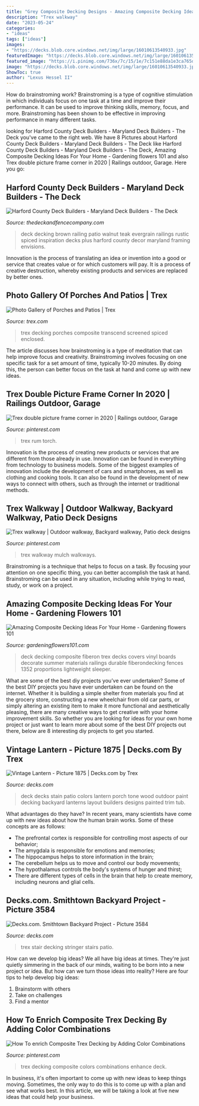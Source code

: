 ```yaml
---
title: "Grey Composite Decking Designs - Amazing Composite Decking Ideas For Your Home"
description: "Trex walkway"
date: "2023-05-24"
categories:
- "ideas"
tags: ["ideas"]
images:
- "https://decks.blob.core.windows.net/img/large/16010613540933.jpg"
featuredImage: "https://decks.blob.core.windows.net/img/large/16010613540933.jpg"
featured_image: "https://i.pinimg.com/736x/7c/15/1e/7c151e88da1e3ca765d1c9a655b27a13.jpg"
image: "https://decks.blob.core.windows.net/img/large/16010613540933.jpg"
ShowToc: true
author: "Lexus Hessel II"
---
```



How do brainstroming work?
Brainstroming is a type of cognitive stimulation in which individuals focus on one task at a time and improve their performance. It can be used to improve thinking skills, memory, focus, and more. Brainstroming has been shown to be effective in improving performance in many different tasks.

	

		
looking for Harford County Deck Builders - Maryland Deck Builders - The Deck you've came to the right web. We have 8 Pictures about Harford County Deck Builders - Maryland Deck Builders - The Deck like Harford County Deck Builders - Maryland Deck Builders - The Deck, Amazing Composite Decking Ideas For Your Home - Gardening flowers 101 and also Trex double picture frame corner in 2020 | Railings outdoor, Garage. Here you go:
		
    
## Harford County Deck Builders - Maryland Deck Builders - The Deck

<img loading=lazy src="http://www.thedeckandfencecompany.com/uploads/1/7/9/4/17943369/6417491_orig.jpg" onerror="this.onerror=null;this.src='https://tse4.mm.bing.net/th?id=OIP.SjbGSjJTgcks3dojUR1FQAHaFj&amp;pid=15.1';" alt="Harford County Deck Builders - Maryland Deck Builders - The Deck">

_Source: thedeckandfencecompany.com_

>deck decking brown railing patio walnut teak evergrain railings rustic spiced inspiration decks plus harford county decor maryland framing envisions. 

	

Innovation is the process of translating an idea or invention into a good or service that creates value or for which customers will pay. It is a process of creative destruction, whereby existing products and services are replaced by better ones.

    
## Photo Gallery Of Porches And Patios | Trex

<img loading=lazy src="https://s7d4.scene7.com/is/image/Trex/galleryimage/trex-transcend-porch-spiced-rum-hudson-enclosed.jpg" onerror="this.onerror=null;this.src='https://tse4.mm.bing.net/th?id=OIP.btsL6Ibse8cDNALn2p5wUAHaEo&amp;pid=15.1';" alt="Photo Gallery of Porches and Patios | Trex">

_Source: trex.com_

>trex decking porches composite transcend screened spiced enclosed. 

	

The article discusses how brainstroming is a type of meditation that can help improve focus and creativity. Brainstroming involves focusing on one specific task for a set amount of time, typically 10-20 minutes. By doing this, the person can better focus on the task at hand and come up with new ideas.

    
## Trex Double Picture Frame Corner In 2020 | Railings Outdoor, Garage

<img loading=lazy src="https://i.pinimg.com/736x/3c/c6/85/3cc6858bff6a60557ed2a662b0a563c1.jpg" onerror="this.onerror=null;this.src='https://tse1.mm.bing.net/th?id=OIP.7bATh15VjjmimlNBArsxyAHaJ3&amp;pid=15.1';" alt="Trex double picture frame corner in 2020 | Railings outdoor, Garage">

_Source: pinterest.com_

>trex rum torch. 

	

Innovation is the process of creating new products or services that are different from those already in use. Innovation can be found in everything from technology to business models. Some of the biggest examples of innovation include the development of cars and smartphones, as well as clothing and cooking tools. It can also be found in the development of new ways to connect with others, such as through the internet or traditional methods.

    
## Trex Walkway | Outdoor Walkway, Backyard Walkway, Patio Deck Designs

<img loading=lazy src="https://i.pinimg.com/736x/7c/15/1e/7c151e88da1e3ca765d1c9a655b27a13.jpg" onerror="this.onerror=null;this.src='https://tse3.mm.bing.net/th?id=OIP.Yqc_EsAhTPFS3lPBYPqhjAHaJ3&amp;pid=15.1';" alt="Trex walkway | Outdoor walkway, Backyard walkway, Patio deck designs">

_Source: pinterest.com_

>trex walkway mulch walkways. 

	

Brainstroming is a technique that helps to focus on a task. By focusing your attention on one specific thing, you can better accomplish the task at hand. Brainstroming can be used in any situation, including while trying to read, study, or work on a project.

    
## Amazing Composite Decking Ideas For Your Home - Gardening Flowers 101

<img loading=lazy src="http://www.gardeningflowers101.com/wp-content/uploads/fiberon.jpg" onerror="this.onerror=null;this.src='https://tse1.mm.bing.net/th?id=OIP.fXZKjLO61hVEgyIqfVi6yAHaDm&amp;pid=15.1';" alt="Amazing Composite Decking Ideas For Your Home - Gardening flowers 101">

_Source: gardeningflowers101.com_

>deck decking composite fiberon trex decks covers vinyl boards decorate summer materials railings durable fiberondecking fences 1352 proportions lightweight sleeper. 

	

What are some of the best diy projects you’ve ever undertaken?
Some of the best DIY projects you have ever undertaken can be found on the internet. Whether it is building a simple shelter from materials you find at the grocery store, constructing a new wheelchair from old car parts, or simply altering an existing item to make it more functional and aesthetically pleasing, there are many creative ways to get creative with your home improvement skills. So whether you are looking for ideas for your own home project or just want to learn more about some of the best DIY projects out there, below are 8 interesting diy projects to get you started.

    
## Vintage Lantern - Picture 1875 | Decks.com By Trex

<img loading=lazy src="https://www.decks.com/media/qnhkmrsf/15102119013612.jpg?quality=80" onerror="this.onerror=null;this.src='https://tse3.mm.bing.net/th?id=OIP.zmBhpOKrRHt8S5HIU8mJ2gHaFS&amp;pid=15.1';" alt="Vintage Lantern - Picture 1875 | Decks.com by Trex">

_Source: decks.com_

>deck decks stain patio colors lantern porch tone wood outdoor paint decking backyard lanterns layout builders designs painted trim tub. 

	

What advantages do they have?
In recent years, many scientists have come up with new ideas about how the human brain works. Some of these concepts are as follows: 
- The prefrontal cortex is responsible for controlling most aspects of our behavior; 
- The amygdala is responsible for emotions and memories; 
- The hippocampus helps to store information in the brain; 
- The cerebellum helps us to move and control our body movements; 
- The hypothalamus controls the body's systems of hunger and thirst; 
- There are different types of cells in the brain that help to create memory, including neurons and glial cells.

    
## Decks.com. Smithtown Backyard Project - Picture 3584

<img loading=lazy src="https://decks.blob.core.windows.net/img/large/16010613540933.jpg" onerror="this.onerror=null;this.src='https://tse3.mm.bing.net/th?id=OIP.93I7n923qGQIQ560K3sEswHaFj&amp;pid=15.1';" alt="Decks.com. Smithtown Backyard Project - Picture 3584">

_Source: decks.com_

>trex stair decking stringer stairs patio. 

	

How can we develop big ideas?
We all have big ideas at times. They're just quietly simmering in the back of our minds, waiting to be born into a new project or idea. But how can we turn those ideas into reality? Here are four tips to help develop big ideas: 
1. Brainstorm with others 
2. Take on challenges 
3. Find a mentor 

    
## How To Enrich Composite Trex Decking By Adding Color Combinations

<img loading=lazy src="https://i.pinimg.com/736x/98/2d/c3/982dc3b8095275dc2e6619eced285c4b.jpg" onerror="this.onerror=null;this.src='https://tse4.mm.bing.net/th?id=OIP.i77DJwHfF8j1635rJ1WJdgHaEo&amp;pid=15.1';" alt="How To enrich Composite Trex Decking by Adding Color Combinations">

_Source: pinterest.com_

>trex decking composite colors combinations enhance deck. 

	

In business, it's often important to come up with new ideas to keep things moving. Sometimes, the only way to do this is to come up with a plan and see what works best. In this article, we will be taking a look at five new ideas that could help your business.

